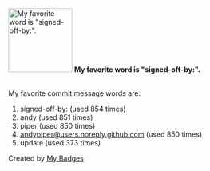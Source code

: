 <img src="https://my-badges.github.io/my-badges/favorite-word.png" alt="My favorite word is &quot;signed-off-by:&quot;." title="My favorite word is &quot;signed-off-by:&quot;." width="128">
<strong>My favorite word is &quot;signed-off-by:&quot;.</strong>
<br><br>

My favorite commit message words are:

1. signed-off-by: (used 854 times)
2. andy (used 851 times)
3. piper (used 850 times)
4. <andypiper@users.noreply.github.com> (used 850 times)
5. update (used 373 times)


Created by <a href="https://github.com/my-badges/my-badges">My Badges</a>